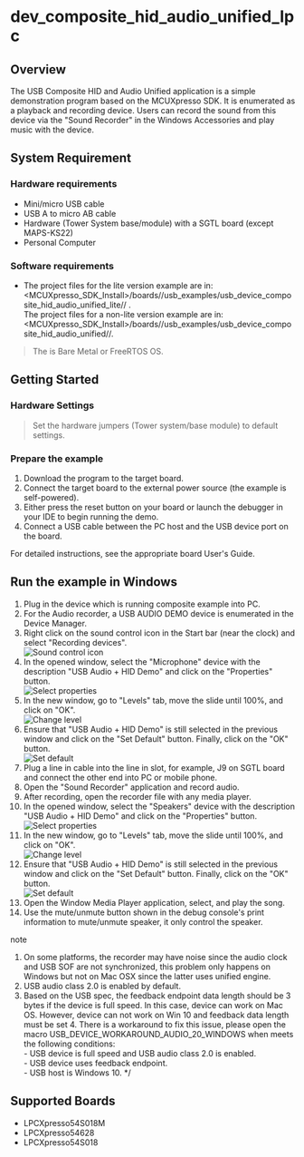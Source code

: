 # dev_composite_hid_audio_unified_lpc




## Overview

The USB Composite HID and Audio Unified application is a simple demonstration program based on the MCUXpresso SDK. 
It is enumerated as a playback and recording device. Users can record the sound from this device via the "Sound Recorder" in the Windows Accessories and play music with the device.


## System Requirement

### Hardware requirements

- Mini/micro USB cable
- USB A to micro AB cable
- Hardware (Tower System base/module) with a SGTL board (except MAPS-KS22)
- Personal Computer


### Software requirements

- The project files for the lite version example are in: 
<br> <MCUXpresso_SDK_Install>/boards/<board>/usb_examples/usb_device_composite_hid_audio_unified_lite/<rtos>/
<toolchain>.
<br>  The project files for a non-lite version example are in: 
<br> <MCUXpresso_SDK_Install>/boards/<board>/usb_examples/usb_device_composite_hid_audio_unified/<rtos>/<toolchain>.
> The <rtos> is Bare Metal or FreeRTOS OS.


## Getting Started

### Hardware Settings

> Set the hardware jumpers (Tower system/base module) to default settings.


### Prepare the example

1.  Download the program to the target board.
2.  Connect the target board to the external power source (the example is self-powered).
3.  Either press the reset button on your board or launch the debugger in your IDE to begin running
    the demo.
4.  Connect a USB cable between the PC host and the USB device port on the board.

For detailed instructions, see the appropriate board User's Guide.

## Run the example in Windows

1.  Plug in the device which is running composite example into PC. 
2.  For the Audio recorder, a USB AUDIO DEMO device is enumerated in the Device Manager.
3.  Right click on the sound control icon in the Start bar (near the clock) and select "Recording devices".
<br>![Sound control icon](usb_device_composite_hid_audio_right_click_icon.jpg "Sound control icon")
4.  In the opened window, select the "Microphone" device with the description "USB Audio + HID Demo" and click on the "Properties" button.
<br>![Select properties](usb_device_composite_hid_audio_unified_recorder_property.jpg "Select properties")
5.  In the new window, go to "Levels" tab, move the slide until 100%, and click on "OK".
<br>![Change level](usb_device_composite_hid_audio_unified_recorder_change_level.jpg "Change level")
6.  Ensure that "USB Audio + HID Demo" is still selected in the previous window and click on the "Set Default" button. Finally, click on the "OK" button. 
<br>![Set default](usb_device_composite_hid_audio_unified_recorder_default.jpg "Set default")
7.  Plug a line in cable into the line in slot, for example, J9 on SGTL board and connect the other end into PC or mobile phone.
8.  Open the "Sound Recorder" application and record audio.
9.  After recording, open the recorder file with any media player.
10. In the opened window, select the "Speakers" device with the description "USB Audio + HID Demo" and click on the "Properties" button.
<br>![Select properties](usb_device_composite_hid_audio_unified_speaker_property.jpg "Select properties")
11. In the new window, go to "Levels" tab, move the slide until 100%, and click on "OK".
<br>![Change level](usb_device_composite_hid_audio_unified_speaker_change_level.jpg "Change level")
12. Ensure that "USB Audio + HID Demo" is still selected in the previous window and click on the "Set Default" button. Finally, click on the "OK" button. 
<br>![Set default](usb_device_composite_hid_audio_unified_speaker_default.jpg "Set default")
13.  Open the Window Media Player application, select, and play the song. 
14. Use the mute/unmute button shown in the debug console's print information to mute/unmute speaker, it only control the speaker.

note<br>
1.  On some platforms, the recorder may have noise since the audio clock and USB SOF are not synchronized, this problem only happens on Windows but not on 
Mac OSX since the latter uses unified engine.
2.  USB audio class 2.0 is enabled by default.
3.  Based on the USB spec, the feedback endpoint data length should be 3 bytes if the device is full speed. In this case, device can work on Mac OS. However, device can not work on Win 10 and feedback data length must be set 4. There is a workaround to fix this issue, please open the macro
USB_DEVICE_WORKAROUND_AUDIO_20_WINDOWS when meets the following conditions:
<br> - USB device is full speed and USB audio class 2.0 is enabled.
<br> - USB device uses feedback endpoint.
<br> - USB host is Windows 10.
*/



## Supported Boards
- LPCXpresso54S018M
- LPCXpresso54628
- LPCXpresso54S018
